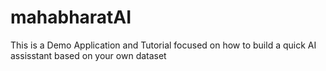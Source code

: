 # mahabharatAI
 This is a Demo Application and Tutorial focused on how to build a quick AI assisstant based on your own dataset
